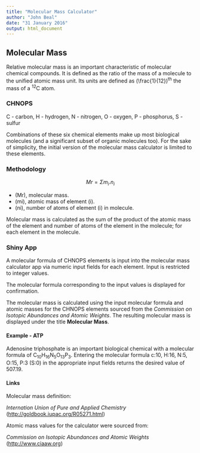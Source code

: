 ```yaml
---
title: "Molecular Mass Calculator"
author: "John Beal"
date: "31 January 2016"
output: html_document
---
```


## Molecular Mass

Relative molecular mass is an important characteristic of molecular chemical compounds. It is defined as the ratio of the mass of a molecule to the unified atomic mass unit. Its units are defined as \(\frac{1}{12}\)<sup>th</sup> the mass of a <sup>12</sup>C atom.

### CHNOPS

C - carbon, H - hydrogen, N - nitrogen, O - oxygen, P - phosphorus, S - sulfur

Combinations of these six chemical elements make up most biological molecules (and a significant subset of organic molecules too). For the sake of simplicity, the initial version of the molecular mass calculator is limited to these elements. 

### Methodology

$$Mr = \Sigma m_i.n_i$$

- \(Mr\), molecular mass. 
- \(mi\), atomic mass of element \(i\).
- \(ni\), number of atoms of element \(i\) in molecule.

Molecular mass is calculated as the sum of the product of the atomic mass of the element and number of atoms of the element in the molecule; for each element in the molecule. 

### Shiny App

A molecular formula of CHNOPS elements is input into the molecular mass calculator app via numeric input fields for each element. Input is restricted to integer values. 

The molecular formula corresponding to the input values is displayed for confirmation. 

The molecular mass is calculated using the input molecular formula and atomic masses for the CHNOPS elements sourced from the 
*Commission on Isotopic Abundances and Atomic Weights*. The resulting molecular mass is displayed under the title **Molecular Mass**.

#### Example - ATP

Adenosine triphosphate is an important biological chemical with a molecular formula of C<sub>10</sub>H<sub>16</sub>N<sub>5</sub>O<sub>13</sub>P<sub>3</sub>. Entering the molecular formula c:10, H:16, N:5, O:15, P:3 (S:0) in the appropriate input fields returns the desired value of 507.19.


#### Links

Molecular mass definition:

*Internation Union of Pure and Applied Chemistry* (http://goldbook.iupac.org/R05271.html)

Atomic mass values for the calculator were sourced from:

*Commission on Isotopic Abundances and Atomic Weights* (http://www.ciaaw.org) 


